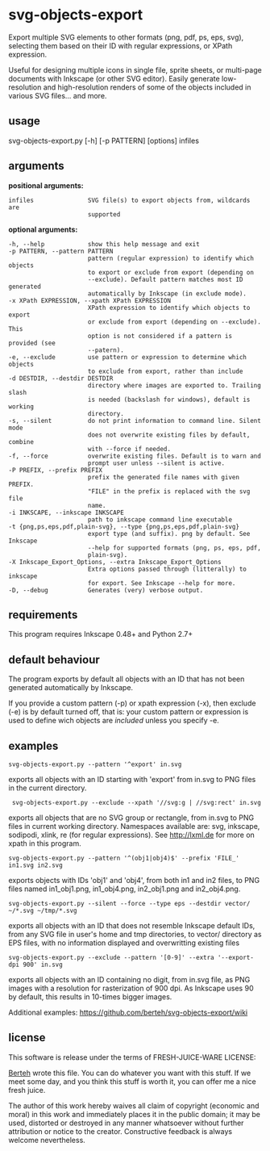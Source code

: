 svg-objects-export
==================

Export multiple SVG elements to other formats (png, pdf, ps, eps, svg), selecting them based on their ID with regular expressions, or XPath expression.

Useful for designing multiple icons in single file, sprite sheets, or multi-page documents with Inkscape (or other SVG editor). Easily generate low-resolution and high-resolution renders of some of the objects included in various SVG files... and more. 


usage
-----
svg-objects-export.py [-h] [-p PATTERN] [options] infiles


arguments
---------

**positional arguments:**

    infiles               SVG file(s) to export objects from, wildcards are
                          supported

**optional arguments:**

    -h, --help            show this help message and exit
    -p PATTERN, --pattern PATTERN
                          pattern (regular expression) to identify which objects
                          to export or exclude from export (depending on
                          --exclude). Default pattern matches most ID generated
                          automatically by Inkscape (in exclude mode).
    -x XPath EXPRESSION, --xpath XPath EXPRESSION
                          XPath expression to identify which objects to export 
                          or exclude from export (depending on --exclude). This
                          option is not considered if a pattern is provided (see
                          --patern).
    -e, --exclude         use pattern or expression to determine which objects 
                          to exclude from export, rather than include
    -d DESTDIR, --destdir DESTDIR
                          directory where images are exported to. Trailing slash
                          is needed (backslash for windows), default is working
                          directory.
    -s, --silent          do not print information to command line. Silent mode
                          does not overwrite existing files by default, combine
                          with --force if needed.
    -f, --force           overwrite existing files. Default is to warn and
                          prompt user unless --silent is active.
    -P PREFIX, --prefix PREFIX
                          prefix the generated file names with given PREFIX.
                          "FILE" in the prefix is replaced with the svg file
                          name.
    -i INKSCAPE, --inkscape INKSCAPE
                          path to inkscape command line executable
    -t {png,ps,eps,pdf,plain-svg}, --type {png,ps,eps,pdf,plain-svg}
                          export type (and suffix). png by default. See Inkscape
                          --help for supported formats (png, ps, eps, pdf,
                          plain-svg).
    -X Inkscape_Export_Options, --extra Inkscape_Export_Options
                          Extra options passed through (litterally) to inkscape
                          for export. See Inkscape --help for more.
    -D, --debug           Generates (very) verbose output.




requirements
------------
This program requires Inkscape 0.48+ and Python 2.7+

default behaviour
-----------------
The program exports by default all objects with an ID that has not
been generated automatically by Inkscape.

If you provide a custom pattern (-p) or xpath expression (-x), then exclude 
(-e) is by default turned off, that is: your custom pattern or expression is
used to define wich objects are *included* unless you specify -e.

examples
--------

    svg-objects-export.py --pattern '^export' in.svg

exports all objects with an ID starting with 'export' from in.svg
to PNG files in the current directory.


     svg-objects-export.py --exclude --xpath '//svg:g | //svg:rect' in.svg

exports all objects that are no SVG group or rectangle, from in.svg to 
PNG files in current working directory. Namespaces available are: svg, 
inkscape, sodipodi, xlink, re (for regular expressions). 
See http://lxml.de for more on xpath in this program.


    svg-objects-export.py --pattern '^(obj1|obj4)$' --prefix 'FILE_' in1.svg in2.svg

exports objects with IDs 'obj1' and 'obj4', from both in1 and in2 
files, to PNG files named in1_obj1.png, in1_obj4.png, in2_obj1.png 
and in2_obj4.png.


    svg-objects-export.py --silent --force --type eps --destdir vector/  ~/*.svg ~/tmp/*.svg

exports all objects with an ID that does not resemble Inkscape
default IDs, from any SVG file in user's home and tmp directories,
to vector/ directory as EPS files, with no information displayed and
overwritting existing files


    svg-objects-export.py --exclude --pattern '[0-9]' --extra '--export-dpi 900' in.svg

exports all objects with an ID containing no digit, from in.svg file,
as PNG images with a resolution for rasterization of 900 dpi. As 
Inkscape uses 90 by default, this results in 10-times bigger images.

Additional examples: https://github.com/berteh/svg-objects-export/wiki


license
-------
This software is release under the terms of FRESH-JUICE-WARE LICENSE:

[Berteh](https://github.com/berteh/) wrote this file. You can do whatever 
you want with this stuff. If we meet some day, and you think this stuff is worth 
it, you can offer me a nice fresh juice.

The author of this work hereby waives all claim of copyright (economic and moral)
in this work and immediately places it in the public domain; it may be used, 
distorted or destroyed in any manner whatsoever without further attribution or
notice to the creator. Constructive feedback is always welcome nevertheless.
